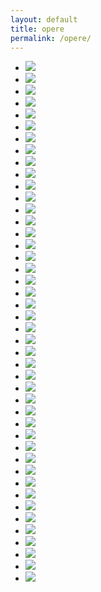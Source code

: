 ```yaml
---
layout: default
title: opere
permalink: /opere/
---
```


<div class="home">

<!--
  <h1 class="page-heading">Posts</h1>

  <ul class="post-list">
    {% for post in site.posts %}
      <li>
        <span class="post-meta">{{ post.date | date: "%b %-d, %Y" }}</span>

        <h2>
          <a class="post-link" href="{{ post.url | prepend: site.baseurl }}">{{ post.title }}</a>
        </h2>
      </li>
    {% endfor %}
  </ul>

  <p class="rss-subscribe">subscribe <a href="{{ "/feed.xml" | prepend: site.baseurl }}">via RSS</a></p>
-->

<ul class="clearing-thumbs large-block-grid-6 medium-block-grid-4 small-block-grid-1" data-clearing>
  <li><a href="{{ site.baseurl }}/img/olio-su-tavola-21x78.jpg"><img data-caption="olio su tavola 21x78" src="{{ site.baseurl }}/img/olio-su-tavola-21x78.jpg"></a></li>  
  <li><a href="{{ site.baseurl }}/img/olio-su-tavola-37x63.jpg"><img data-caption="olio su tavola 37x63" src="{{ site.baseurl }}/img/olio-su-tavola-37x63.jpg"></a></li>  
  <li><a href="{{ site.baseurl }}/img/olio-su-tavola-50x70.jpg"><img data-caption="olio su tavola 50x70" src="{{ site.baseurl }}/img/olio-su-tavola-50x70.jpg"></a></li>  
  <li><a href="{{ site.baseurl }}/img/olio-tela-tavola-100x148.jpg"><img data-caption="olio tela tavola 100x148" src="{{ site.baseurl }}/img/olio-tela-tavola-100x148.jpg"></a></li> 
  <li><a href="{{ site.baseurl }}/img/olio-su-tela_tavola-100x150.jpg"><img data-caption="olio su tela/tavola 100x150" src="{{ site.baseurl }}/img/olio-su-tela_tavola-100x150.jpg"></a></li>  
  <li><a href="{{ site.baseurl }}/img/olio-su-tavola-50x75.jpg"><img data-caption="olio su tavola 50x75" src="{{ site.baseurl }}/img/olio-su-tavola-50x75.jpg"></a></li>  

  <li><a href="{{ site.baseurl }}/img/Frammenti nella notte 2013 olio-acrilico 100x140.jpg"><img data-caption="Frammenti nella notte 2013 olio-acrilico" src="{{ site.baseurl }}/img/Frammenti nella notte 2013 olio-acrilico 100x140.jpg"></a></li>
  <li><a href="{{ site.baseurl }}/img/100x100 olio 2006.jpg"><img data-caption="100x100 2006 olio" src="{{ site.baseurl }}/img/100x100 olio 2006.jpg"></a></li>
  <li><a href="{{ site.baseurl }}/img/graf.-acril.-su-carta-90x60-2006.jpg"><img data-caption="grafite acrilico su carta 90x60 2006" src="{{ site.baseurl }}/img/graf.-acril.-su-carta-90x60-2006.jpg"></a></li>

  <li><a href="{{ site.baseurl }}/img/grafite-acrilico-su-carte-90x60-2010.jpg"><img data-caption="grafite acrilico su carte 90x60 2010" src="{{ site.baseurl }}/img/grafite-acrilico-su-carte-90x60-2010.jpg"></a></li>
  <li><a href="{{ site.baseurl }}/img/Grafite-acrilico-su-tavola-66x36-2014.jpg"><img data-caption="Grafite acrilico su tavola 66x36 2014" src="{{ site.baseurl }}/img/Grafite-acrilico-su-tavola-66x36-2014.jpg"></a></li>
  <li><a href="{{ site.baseurl }}/img/Grafite-acrilico-su-tavola-66x36-2014_2.jpg"><img data-caption="Grafite acrilico su tavola 66x36 2014" src="{{ site.baseurl }}/img/Grafite-acrilico-su-tavola-66x36-2014_2.jpg"></a></li>
  <li><a href="{{ site.baseurl }}/img/Grafite-acrilico-su-tavola-66x36-2014_3.jpg"><img data-caption="Grafite acrilico su tavola 66x36 2014" src="{{ site.baseurl }}/img/Grafite-acrilico-su-tavola-66x36-2014_3.jpg"></a></li>
  <li><a href="{{ site.baseurl }}/img/grafite-su-carta-90x60-2009.jpg"><img data-caption="grafite su carta 90x60 2009" src="{{ site.baseurl }}/img/grafite-su-carta-90x60-2009.jpg"></a></li>
  <li><a href="{{ site.baseurl }}/img/grafite-su-carta-92x62-2006-(3).jpg"><img data-caption="grafite su carta 92x62 2006" src="{{ site.baseurl }}/img/grafite-su-carta-92x62-2006-(3).jpg"></a></li>
  <li><a href="{{ site.baseurl }}/img/grafite-su-carta-92x62-2006.jpg"><img data-caption="grafite su carta 92x62 2006" src="{{ site.baseurl }}/img/grafite-su-carta-92x62-2006.jpg"></a></li>
  <li><a href="{{ site.baseurl }}/img/Guardavi-me-lontano-2011-olio-100x100.jpg"><img data-caption="Guardavi me lontano 2011 olio 100x100" src="{{ site.baseurl }}/img/Guardavi-me-lontano-2011-olio-100x100.jpg"></a></li>

  <li><a href="{{ site.baseurl }}/img/maggio2007-olio-120x120.jpg"><img data-caption="maggio 2007 olio 120x120" src="{{ site.baseurl }}/img/maggio2007-olio-120x120.jpg"></a></li>
  <li><a href="{{ site.baseurl }}/img/matita-e-acrilico-su-carta9.jpg"><img data-caption="matita e acrilico su carta" src="{{ site.baseurl }}/img/matita-e-acrilico-su-carta9.jpg"></a></li>
  <li><a href="{{ site.baseurl }}/img/Nel-rosso-delle-rose-2010-olio-130x164.jpg"><img data-caption="Nel rosso delle rose 2010 olio 130x164" src="{{ site.baseurl }}/img/Nel-rosso-delle-rose-2010-olio-130x164.jpg"></a></li>
  <li><a href="{{ site.baseurl }}/img/olio-su-tela-120x120-2012.jpg"><img data-caption="olio su tela 120x120 2012" src="{{ site.baseurl }}/img/olio-su-tela-120x120-2012.jpg"></a></li>
  <li><a href="{{ site.baseurl }}/img/olio-su-tela-130x70-2014.jpg"><img data-caption="olio su tela 130x70 2014" src="{{ site.baseurl }}/img/olio-su-tela-130x70-2014.jpg"></a></li>
  <li><a href="{{ site.baseurl }}/img/olio-su-tela-130x74-2014.jpg"><img data-caption="olio su tela 130x74 2014" src="{{ site.baseurl }}/img/olio-su-tela-130x74-2014.jpg"></a></li>
  <li><a href="{{ site.baseurl }}/img/olio-su-tela-130x100-2014-(5).jpg"><img data-caption="olio su tela 130x100 2014" src="{{ site.baseurl }}/img/olio-su-tela-130x100-2014-(5).jpg"></a></li>
  <li><a href="{{ site.baseurl }}/img/olio-su-tela-130x100-2014.jpg"><img data-caption="olio su tela 130x100 2014" src="{{ site.baseurl }}/img/olio-su-tela-130x100-2014.jpg"></a></li>


  <li><a href="{{ site.baseurl }}/img/olio-su-tela-140x140-2014.jpg"><img data-caption="olio su tela 140x140 2014" src="{{ site.baseurl }}/img/olio-su-tela-140x140-2014.jpg"></a></li>
  <li><a href="{{ site.baseurl }}/img/olio-su-tela-144x93-2014.jpg"><img data-caption="olio su tela 144x93 2014" src="{{ site.baseurl }}/img/olio-su-tela-144x93-2014.jpg"></a></li>
  <li><a href="{{ site.baseurl }}/img/olio-su-tela-160x100-2005-coll.-priv.jpg"><img data-caption="olio su tela 160x100 2005 coll. priv." src="{{ site.baseurl }}/img/olio-su-tela-160x100-2005-coll.-priv.jpg"></a></li>
  <li><a href="{{ site.baseurl }}/img/olio-su-tela-160x140-2014.jpg"><img data-caption="olio su tela 160x140 2014" src="{{ site.baseurl }}/img/olio-su-tela-160x140-2014.jpg"></a></li>
  <li><a href="{{ site.baseurl }}/img/olio-su-tela-240x140-2015.jpg"><img data-caption="olio su tela 240x140 2015" src="{{ site.baseurl }}/img/olio-su-tela-240x140-2015.jpg"></a></li>
  <li><a href="{{ site.baseurl }}/img/olio-su-tela-diam.-31-2010-(2).jpg"><img data-caption="olio su tela diam. 31 2010" src="{{ site.baseurl }}/img/olio-su-tela-diam.-31-2010-(2).jpg"></a></li>
  <li><a href="{{ site.baseurl }}/img/olio-su-tela-tavola-110x150.jpg"><img data-caption="olio su tela tavola 110x150" src="{{ site.baseurl }}/img/olio-su-tela-tavola-110x150.jpg"></a></li>
  <li><a href="{{ site.baseurl }}/img/olio-su-tela-tavola-160x134_.jpg"><img data-caption="olio su tela tavola 160x134" src="{{ site.baseurl }}/img/olio-su-tela-tavola-160x134_.jpg"></a></li>
  <li><a href="{{ site.baseurl }}/img/olio-su-tela-tavola-160x134.jpg"><img data-caption="olio su tela tavola 160x134" src="{{ site.baseurl }}/img/olio-su-tela-tavola-160x134.jpg"></a></li>

  <li><a href="{{ site.baseurl }}/img/olio-su-tela-tavola--160x134.jpg"><img data-caption="olio su tela tavola 160x134" src="{{ site.baseurl }}/img/olio-su-tela-tavola--160x134.jpg"></a></li>

  
  <li><a href="{{ site.baseurl }}/img/Tra-il-ricamo-della-siepe-2011-olio-100x100.jpg"><img data-caption="Tra il ricamo della siepe 2011 olio 100x100.jpg" src="{{ site.baseurl }}/img/Tra-il-ricamo-della-siepe-2011-olio-100x100.jpg"></a></li>
  
   <li><a href="{{ site.baseurl }}/img/oliosutavola-89x91.jpg"><img data-caption="olio su tavola 89x91" src="{{ site.baseurl }}/img/oliosutavola-89x91.jpg"></a></li>

  <li><a href="{{ site.baseurl }}/img/Pasolini_DelleRose.jpg"><img data-caption="Pasolini Delle Rose" src="{{ site.baseurl }}/img/Pasolini_DelleRose.jpg"></a></li> 
  <li><a href="{{ site.baseurl }}/img/matita-su-carta-200x150.jpg"><img data-caption="matita su carta 200x150" src="{{ site.baseurl }}/img/matita-su-carta-200x150.jpg"></a></li>
  
  <li><a href="{{ site.baseurl }}/img/grafite-su-carta-50x136-2006.jpg"><img data-caption="grafite su carta 50x136 2006" src="{{ site.baseurl }}/img/grafite-su-carta-50x136-2006.jpg"></a></li>
  <li><a href="{{ site.baseurl }}/img/grafite-su-carta_1.jpg"><img data-caption="Grafite su carta" src="{{ site.baseurl }}/img/grafite-su-carta_1.jpg"></a></li>
  <li><a href="{{ site.baseurl }}/img/grafite-su-carta_2.jpg"><img data-caption="Grafite su carta" src="{{ site.baseurl }}/img/grafite-su-carta_2.jpg"></a></li>
  <li><a href="{{ site.baseurl }}/img/grafite-su-carta_3.jpg"><img data-caption="Grafite su carta" src="{{ site.baseurl }}/img/grafite-su-carta_3.jpg"></a></li>
  <li><a href="{{ site.baseurl }}/img/grafite-su-carta_4.jpg"><img data-caption="Grafite su carta" src="{{ site.baseurl }}/img/grafite-su-carta_4.jpg"></a></li>

</ul>
</div>

<!-- 
<ul class="tabs" data-tab>
  <li class="tab-title active"><a href="#panel1">Tab 1</a></li>
  <li class="tab-title"><a href="#panel2">Tab 2</a></li>
  <li class="tab-title"><a href="#panel3">Tab 3</a></li>
  <li class="tab-title"><a href="#panel4">Tab 4</a></li>
</ul>
<div class="tabs-content">
  <div class="content active" id="panel1">
    <p>This is the first panel of the basic tab example. You can place all sorts of content here including a grid.</p>
  </div>
  <div class="content" id="panel2">
    <p>This is the second panel of the basic tab example. This is the second panel of the basic tab example.</p>
  </div>
  <div class="content" id="panel3">
    <p>This is the third panel of the basic tab example. This is the third panel of the basic tab example.</p>
  </div>
  <div class="content" id="panel4">
    <p>This is the fourth panel of the basic tab example. This is the fourth panel of the basic tab example.</p>
  </div>
</div>
-->